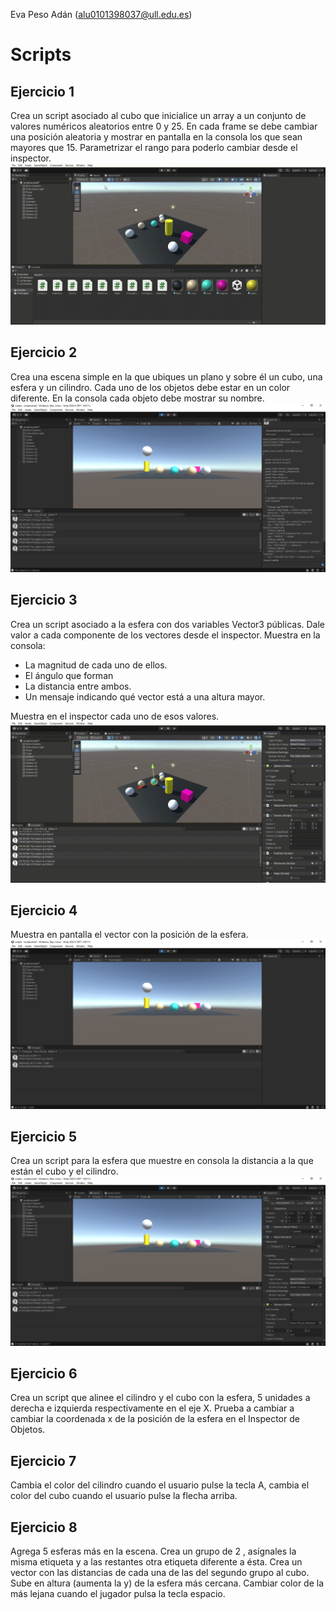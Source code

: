 Eva Peso Adán (alu0101398037@ull.edu.es)

# Scripts
## Ejercicio 1
Crea un script asociado al cubo que inicialice un array a un conjunto de valores numéricos aleatorios entre 0 y 25. En cada frame se debe cambiar una posición aleatoria y mostrar en pantalla en la consola los que sean mayores que 15. Parametrizar el rango para poderlo cambiar desde el inspector.
![Gif](img/script1.gif)

## Ejercicio 2
Crea una escena simple en la que ubiques un plano y sobre él un cubo, una esfera y un cilindro. Cada uno de los objetos debe estar en un color diferente. En la consola cada objeto debe mostrar su nombre.
![Pic](img/script2.png)

## Ejercicio 3
Crea un script asociado a la esfera con dos variables Vector3 públicas. Dale valor a cada componente de los vectores desde el inspector. Muestra en la consola:
* La magnitud de cada uno de ellos. 
* El ángulo que forman
* La distancia entre ambos.
* Un mensaje indicando qué vector está a una altura mayor.

Muestra en el inspector cada uno de esos valores.
![Gif](img/script3.gif)

## Ejercicio 4
Muestra en pantalla el vector con la posición de la esfera.
![Pic](img/script4.png)

## Ejercicio 5
Crea un script para la esfera que muestre en consola la distancia a la que están el cubo y el cilindro.
![Pic](img/script5.png)

## Ejercicio 6
Crea un script que alinee el cilindro y el cubo con la esfera, 5  unidades a derecha e izquierda respectivamente en el eje X. Prueba a cambiar a cambiar la coordenada x de la posición de la esfera en el Inspector de Objetos.

## Ejercicio 7
Cambia el color del cilindro cuando el usuario pulse la tecla A, cambia el color del cubo cuando el usuario pulse la flecha arriba.

## Ejercicio 8
Agrega 5 esferas más en la escena. Crea un grupo de 2 , asígnales la misma etiqueta y a las restantes otra etiqueta diferente a ésta. Crea un vector con las distancias de cada una de las del segundo grupo al cubo. Sube en altura (aumenta la y) de la esfera más cercana. Cambiar color de la más lejana cuando el jugador pulsa la tecla espacio.
##
